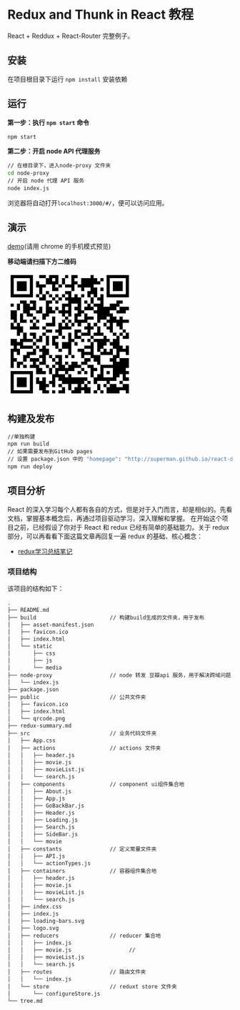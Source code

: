 # Redux and Thunk in React 教程
React + Reddux + React-Router 完整例子。
## 安装
在项目根目录下运行 `npm install` 安装依赖

## 运行
**第一步：执行 `npm start` 命令**

```bash
npm start
```
**第二步：开启 node API 代理服务**

```bash
// 在根目录下，进入node-proxy 文件夹
cd node-proxy
// 开启 node 代理 API 服务
node index.js 
```
浏览器将自动打开`localhost:3000/#/`，便可以访问应用。

## 演示
[demo](http://www.iamsuperman.cn/react-douban/)(请用 chrome 的手机模式预览)

**移动端请扫描下方二维码**

![](./public/qrcode.png)

## 构建及发布
```bash
//单独构建
npm run build
// 如果需要发布到GitHub pages
// 设置 package.json 中的 "homepage": "http://superman.github.io/react-douban", 将其替换成你自己的 repository 地址即可
npm run deploy
```

## 项目分析
React 的深入学习每个人都有各自的方式，但是对于入门而言，却是相似的。先看文档，掌握基本概念后，再通过项目驱动学习，深入理解和掌握。
在开始这个项目之前，已经假设了你对于 React 和 redux 已经有简单的基础能力。关于 redux 部分，可以再看看下面这篇文章再回复一遍 redux 的基础、核心概念：
* [redux学习总结笔记](./redux-summary.md) 

### 项目结构
该项目的结构如下：
```
.
├── README.md
├── build                       // 构建build生成的文件夹，用于发布
│   ├── asset-manifest.json
│   ├── favicon.ico
│   ├── index.html
│   └── static
│       ├── css
│       ├── js
│       └── media
├── node-proxy                  // node 转发 豆瓣api 服务，用于解决跨域问题
│   └── index.js
├── package.json
├── public                      // 公共文件夹
│   ├── favicon.ico
│   ├── index.html
│   └── qrcode.png
├── redux-summary.md
├── src                         // 业务代码文件夹
│   ├── App.css
│   ├── actions                 // actions 文件夹
│   │   ├── header.js
│   │   ├── movie.js
│   │   ├── movieList.js
│   │   └── search.js
│   ├── components              // component ui组件集合地
│   │   ├── About.js
│   │   ├── App.js
│   │   ├── GoBackBar.js
│   │   ├── Header.js
│   │   ├── Loading.js
│   │   ├── Search.js
│   │   ├── SideBar.js
│   │   └── movie
│   ├── constants               // 定义常量文件夹
│   │   ├── API.js
│   │   └── actionTypes.js
│   ├── containers              // 容器组件集合地
│   │   ├── header.js
│   │   ├── movie.js
│   │   ├── movieList.js
│   │   └── search.js
│   ├── index.css
│   ├── index.js
│   ├── loading-bars.svg
│   ├── logo.svg
│   ├── reducers                // reducer 集合地
│   │   ├── index.js
│   │   ├── movie.js                  //
│   │   ├── movieList.js
│   │   └── search.js
│   ├── routes                  // 路由文件夹
│   │   └── index.js
│   └── store                   // reduxt store 文件夹
│       └── configureStore.js
└── tree.md
```

